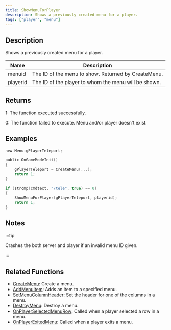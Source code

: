 ```yaml
---
title: ShowMenuForPlayer
description: Shows a previously created menu for a player.
tags: ["player", "menu"]
---
```


## Description

Shows a previously created menu for a player.

| Name     | Description                                          |
| -------- | ---------------------------------------------------- |
| menuid   | The ID of the menu to show. Returned by CreateMenu.  |
| playerid | The ID of the player to whom the menu will be shown. |

## Returns

1: The function executed successfully.

0: The function failed to execute. Menu and/or player doesn't exist.

## Examples

```c
new Menu:gPlayerTeleport;

public OnGameModeInit()
{
    gPlayerTeleport = CreateMenu(...);
    return 1;
}

if (strcmp(cmdtext, "/tele", true) == 0)
{
    ShowMenuForPlayer(gPlayerTeleport, playerid);
    return 1;
}
```

## Notes

:::tip

Crashes the both server and player if an invalid menu ID given.

:::

## Related Functions

- [CreateMenu](CreateMenu.md): Create a menu.
- [AddMenuItem](AddMenuItem.md): Adds an item to a specified menu.
- [SetMenuColumnHeader](SetMenuColumnHeader.md): Set the header for one of the columns in a menu.
- [DestroyMenu](DestroyMenu.md): Destroy a menu.
- [OnPlayerSelectedMenuRow](../callbacks/OnPlayerSelectedMenuRow.md): Called when a player selected a row in a menu.
- [OnPlayerExitedMenu](../callbacks/OnPlayerExitedMenu.md): Called when a player exits a menu.
